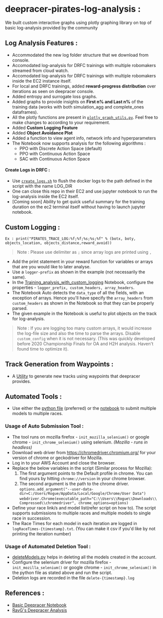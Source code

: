 # deepracer-pirates-log-analysis :
We built custom interactive graphs using plotly graphing library on top of basic log-analysis provided by the community

## Log Analysis Features :
* Accommodated the new log folder structure that we download from console.
* Accomodated log-analysis for DRFC trainings with multiple robomakers streamed from cloud watch.
* Accomodated log-analysis for DRFC trainings with multiple robomakers inside the EC2 instance itself.
* For local and DRFC trainings, added **reward-progress distribution** over iterations as seen on deepracer console.
* Added entropy and surrogate loss graphs.
* Added graphs to provide insights on **First n% and Last n%** of the training data (works with both simulation_agg and complete_ones dataframes).
* All the plotly functions are present in [`plotly_graph_utils.py`](https://github.com/SairamNaragoni/deepracer-pirates-log-analysis/blob/main/Notebooks/python/plotly_graph_utils.py). Feel free to make changes to according to your requirement.
* Added **Custom Logging Feature**
* Added **Object Avoidance Plot**
* Added a function to view agent info, network info and hyperparameters
* The Notebook now supports analysis for the following algorithms :
  * PPO with Discrete Action Space (default)
  * PPO with Continuous Action Space
  * SAC with Continuous Action Space
#### Create Logs in DRFC :
* Use [`create_logs.sh`](https://github.com/SairamNaragoni/deepracer-pirates-log-analysis/blob/main/create_logs.sh) to flush the docker logs to the path defined in the script with the name LOG_DIR
* One can close this repo in their EC2 and use jupyter notebook to run the log-analysis inside the EC2 itself.
* [Coming soon] Ability to get quick useful summary for the training duration on the ec2 terminal itself without having to launch jupyter notebook.

## Custom Logging :
`Ex : print("PIRATES_TRACE_LOG:%f;%f;%s;%s;%f" % (botx, boty, objects_location, objects_distance,reward_avoid))`
> Note : Please use delimiter as `;` since array logs are printed using `,`
* Add the print statement in your reward function for variables or arrays that are you would like to later analyse.
* Use a `logger-prefix` as shown in the example (not necessarily the same).
* In the [Training_analysis_with_custom_logging](https://github.com/SairamNaragoni/deepracer-pirates-log-analysis/blob/main/Notebooks/Training_analysis_with_custom_logging.ipynb) Notebook, configure the properties - `logger_prefix, custom_headers, array_headers`.
* The Notebook Auto detects the `data_type` of all the fields, with an exception of arrays. Hence you'll have specify the `array_headers` from `custom_headers` as shown in the Notebook so that they can be properly parsed.
* The given example in the Notebook is useful to plot objects on the track for log-analysis.
> Note : If you are logging too many custom arrays, it would increase the log-file size and also the time to parse the arrays. Disable `custom_config` when it is not necessary. (This was quickly developed before 2020 Championship Finals for OA and H2H analysis. Haven't found time to optimize it).

## Track Generation from Waypoints :
* A [Utility](https://github.com/SairamNaragoni/deepracer-pirates-log-analysis/blob/main/Notebooks/track_calculation_from_waypoints.ipynb) to generate new tracks using waypoints that deepracer provides.

## Automated Tools :
* Use either the [python file](https://github.com/SairamNaragoni/deepracer-pirates-log-analysis/blob/main/Auto%20Submission%20Tool/AutoSubmit.py) (preferred) or the [notebook](https://github.com/SairamNaragoni/deepracer-pirates-log-analysis/blob/main/Notebooks/pirates_auto_submission.ipynb) to submit multiple models to multiple races.
### Usage of Auto Submission Tool : 
* The tool runs on mozilla firefox - `init_mozilla_selenium()` or google chrome - `init_chrome_selenium()` using selenium. *(Mozilla - runs in headless)*
* Download web driver from https://chromedriver.chromium.org/ for your version of chrome or geckodriver for Mozilla.
* Log in to your AWS Account and close the browser.
* Replace the below variables in the script (Similar process for Mozilla):
  1. The first argument points to the Default profile in chrome. You can find yours by hitting `chrome://version` in your chrome browser.
  2. The second argument is the path to the chrome driver.  
  `options.add_argument("--user-data-dir=C:/Users/Rogue/AppData/Local/Google/Chrome/User Data")`
  `webdriver.Chrome(executable_path="C:\\Users\\Rogue\\Downloads\\Compressed\\chromedriver", chrome_options=options)`
* Define your race link/s and model list(refer script on how to). The script supports submissions to multiple races and multiple models to single race in succession.
* The Race Times for each model in each iteration are logged in `logRaceTimes-{timestamp}.txt`. (You can make it csv if you'd like by not printing the iteration number)

### Usage of Automated Deletion Tool :
* [deleteModels.py](https://github.com/SairamNaragoni/deepracer-pirates-log-analysis/blob/main/Automated%20Tools/deleteModels.py) helps in deleting all the models created in the account.
* Configure the selenium driver for mozilla firefox - `init_mozilla_selenium()` or google chrome - `init_chrome_selenium()` in the python file as stated above and run the script.
* Deletion logs are recorded in the file `delete-{timestamp}.log`

## References :
* [Basic Deepracer Notebook](https://github.com/aws-samples/aws-deepracer-workshops/tree/master/log-analysis)
* [RayG's Deepracer Analysis](https://github.com/TheRayG/deepracer-log-analysis)

